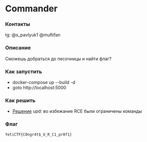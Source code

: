 # Commander

### Контакты

tg: @s_pavlyuk1 @muftifan

### Описание

Сможешь добраться до песочницы и найти флаг?

### Как запустить

-   docker-compose up --build -d
-   goto http://localhost:5000

### Как решить

-   [Решение](https://telegra.ph/Commander-04-13)
    upd: во избежание RCE были ограничены команды

### Флаг

`YetiCTF{C0ngr4t$_U_R_C1_pr0f1}`
